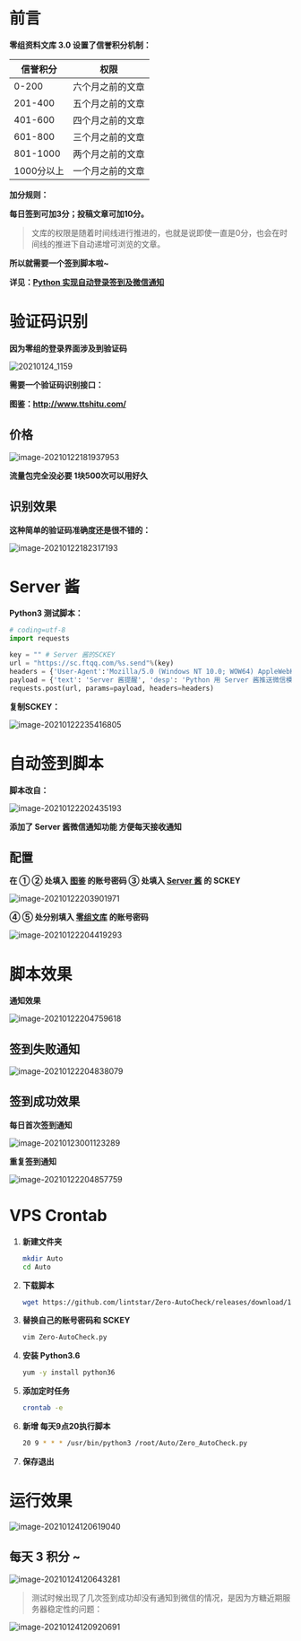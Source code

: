 # 前言

**零组资料文库 3.0 设置了信誉积分机制：**

| 信誉积分   | 权限             |
| ---------- | ---------------- |
| 0-200      | 六个月之前的文章 |
| 201-400    | 五个月之前的文章 |
| 401-600    | 四个月之前的文章 |
| 601-800    | 三个月之前的文章 |
| 801-1000   | 两个月之前的文章 |
| 1000分以上 | 一个月之前的文章 |

**加分规则：**

**每日签到可加3分；投稿文章可加10分。**

> 文库的权限是随着时间线进行推进的，也就是说即使一直是0分，也会在时间线的推进下自动递增可浏览的文章。

**所以就需要一个签到脚本啦~**

**详见：[Python 实现自动登录签到及微信通知](https://www.lintstar.top/2021/01/5bf799f.html)**

# 验证码识别

**因为零组的登录界面涉及到验证码**

![20210124_1159](https://qiniuyun.lintstar.top/hexo/20210124120235.webp)

**需要一个验证码识别接口：**

**图鉴：http://www.ttshitu.com/**

## 价格

![image-20210122181937953](https://qiniuyun.lintstar.top/hexo/20210122181937.png)

**流量包完全没必要 1块500次可以用好久**

## 识别效果

**这种简单的验证码准确度还是很不错的：**

![image-20210122182317193](https://qiniuyun.lintstar.top/hexo/20210122182317.png)

# Server 酱

**Python3 测试脚本：**

```python
# coding=utf-8
import requests

key = "" # Server 酱的SCKEY
url = "https://sc.ftqq.com/%s.send"%(key)
headers = {'User-Agent':'Mozilla/5.0 (Windows NT 10.0; WOW64) AppleWebKit/537.36 (KHTML, like Gecko) Chrome/62.0.3202.94 Safari/537.36'}
payload = {'text': 'Server 酱提醒', 'desp': 'Python 用 Server 酱推送微信模板消息'}
requests.post(url, params=payload, headers=headers)
```

**复制SCKEY：**

![image-20210122235416805](https://qiniuyun.lintstar.top/hexo/20210122235416.png)

# 自动签到脚本

**脚本改自：**

![image-20210122202435193](https://qiniuyun.lintstar.top/hexo/20210122202435.png)

**添加了 Server 酱微信通知功能 方便每天接收通知**

## 配置

**在 ① ② 处填入 [图鉴](http://www.ttshitu.com/) 的账号密码 ③ 处填入 [Server 酱](http://sc.ftqq.com/?c=code) 的 SCKEY**

![image-20210122203901971](https://qiniuyun.lintstar.top/hexo/20210122203901.png)

**④ ⑤ 处分别填入 [零组文库](https://wiki.0-sec.org/#/login) 的账号密码**

![image-20210122204419293](https://qiniuyun.lintstar.top/hexo/20210122204419.png)

# 脚本效果

**通知效果**

![image-20210122204759618](https://qiniuyun.lintstar.top/hexo/20210122204759.png)

## 签到失败通知

![image-20210122204838079](https://qiniuyun.lintstar.top/hexo/20210122204838.png)

## 签到成功效果

**每日首次签到通知**

![image-20210123001123289](https://qiniuyun.lintstar.top/hexo/20210123001123.png)

**重复签到通知**

![image-20210122204857759](https://qiniuyun.lintstar.top/hexo/20210122204857.png)

# VPS Crontab

1. **新建文件夹**

   ```bash
   mkdir Auto
   cd Auto
   ```

2. **下载脚本**

   ```bash
   wget https://github.com/lintstar/Zero-AutoCheck/releases/download/1.0/Zero-AutoCheck.py
   ```

3. **替换自己的账号密码和 SCKEY**

   ```bash
   vim Zero-AutoCheck.py
   ```

4. **安装 Python3.6**

   ```bash
   yum -y install python36
   ```

5. **添加定时任务**

   ```bash
   crontab -e
   ```

6. **新增 每天9点20执行脚本**

   ```bash
   20 9 * * * /usr/bin/python3 /root/Auto/Zero_AutoCheck.py
   ```

7. **保存退出**

# 运行效果

![image-20210124120619040](https://qiniuyun.lintstar.top/hexo/20210124120619.png)

## 每天 3 积分 ~

![image-20210124120643281](https://qiniuyun.lintstar.top/hexo/20210124120643.png)

> 测试时候出现了几次签到成功却没有通知到微信的情况，是因为方糖近期服务器稳定性的问题：

![image-20210124120920691](https://qiniuyun.lintstar.top/hexo/20210124120920.png)

